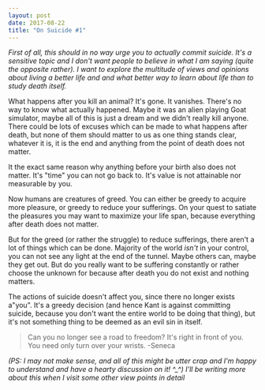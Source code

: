```yaml
---
layout: post
date: 2017-08-22
title: "On Suicide #1"
---
```


*First of all, this should in no way urge you to actually
commit suicide. It's a sensitive topic and I don't want people
to believe in what I am saying (quite the opposite rather).
I want to explore the multitude of views and opinions about
living a better life and and what better way to learn about life than
to study death itself.*

What happens after you kill an animal? It's gone. It vanishes.
There's no way to know what actually happened. Maybe it was
an alien playing Goat simulator, maybe all of this is just a
dream and we didn't really kill anyone. There could be lots
of excuses which can be made to what happens after death, but
none of them should matter to us as one thing stands clear,
whatever it is, it is the end and anything from the point of
death does not matter.

It the exact same reason why anything before your birth also
does not matter. It's "time" you can not go back to. It's
value is not attainable nor measurable by you.

Now humans are creatures of greed. You can either be greedy to
acquire more pleasure, or greedy to reduce your sufferings. On
your quest to satiate the pleasures you may want to maximize
your life span, because everything after death does not
matter.

But for the greed (or rather the struggle) to reduce
sufferings, there aren't a lot of things which can be done.
Majority of the world *isn't* in your control, you can not
see any light at the end of the tunnel. Maybe others can,
maybe they get out. But do you really want to be suffering
constantly or rather choose the unknown for because after
death you do not exist and nothing matters.

The actions of suicide doesn't affect you, since there no
longer exists a"you". It's a greedy decision (and hence Kant
is against committing suicide, because you don't want the
entire world to be doing that thing), but it's not something
thing to be deemed as an evil sin in itself.

> Can you no longer see a road to freedom? It's right in front
> of you. You need only turn over your wrists. -Seneca

*(PS: I may not make sense, and all of this might be utter crap
and I'm happy to understand and have a hearty discussion on it! ^_^)*
*I'll be writing more about this when I visit some other view
points in detail*
